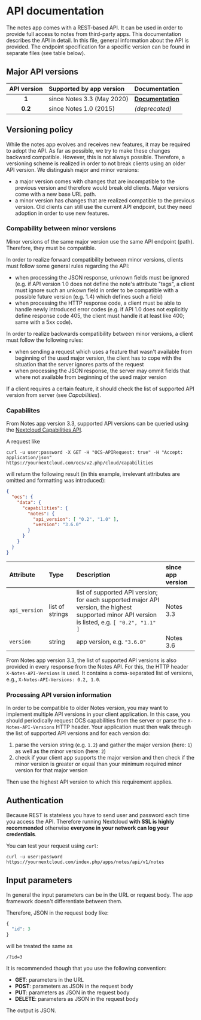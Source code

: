 # API documentation

The notes app comes with a REST-based API.
It can be used in order to provide full access to notes from third-party apps.
This documentation describes the API in detail.
In this file, general information about the API is provided.
The endpoint specification for a specific version can be found in separate files (see table below).


## Major API versions

| API version | Supported by app version | Documentation  |
|:-----------:|:-------------------------|:--------|
|  **1**      | since Notes 3.3 (May 2020)     | **[Documentation](v1.md)** |
|  **0.2**    | since Notes 1.0 (2015)         | *(deprecated)* |


## Versioning policy

While the notes app evolves and receives new features, it may be required to adopt the API.
As far as possible, we try to make these changes backward compatible.
However, this is not always possible.
Therefore, a versioning scheme is realized in order to not break clients using an older API version.
We distinguish major and minor versions:

- a major version comes with changes that are incompatible to the previous version and therefore would break old clients. Major versions come with a new base URL path.
- a minor version has changes that are realized compatible to the previous version. Old clients can still use the current API endpoint, but they need adoption in order to use new features.

### Compability between minor versions

Minor versions of the same major version use the same API endpoint (path). Therefore, they must be compatible.

In order to realize forward compatibility between minor versions, clients must follow some general rules regarding the API:

- when processing the JSON response, unknown fields must be ignored (e.g. if API version 1.0 does not define the note's attribute "tags", a client must ignore such an unkown field in order to be compatible with a possible future version (e.g. 1.4) which defines such a field)
- when processing the HTTP response code, a client must be able to handle newly introduced error codes (e.g. if API 1.0 does not explicitly define response code 405, the client must handle it at least like 400; same with a 5xx code).

In order to realize backwards compatibility between minor versions, a client must follow the following rules:

- when sending a request which uses a feature that wasn't available from beginning of the used major version, the client has to cope with the situation that the server ignores parts of the request
- when processing the JSON response, the server may ommit fields that where not available from beginning of the used major version

If a client requires a certain feature, it should check the list of supported API version from server (see *Capabilities*).


### Capabilites

From Notes app version 3.3, supported API versions can be queried using the [Nextcloud Capabilities API](https://docs.nextcloud.com/server/latest/developer_manual/client_apis/OCS/ocs-api-overview.html#capabilities-api).

A request like

	curl -u user:password -X GET -H "OCS-APIRequest: true" -H "Accept: application/json" https://yournextcloud.com/ocs/v2.php/cloud/capabilities 

will return the following result (in this example, irrelevant attributes are omitted and formatting was introduced):

```json
{
  "ocs": {
    "data": {
      "capabilities": {
        "notes": {
          "api_version": [ "0.2", "1.0" ],
          "version": "3.6.0"
        }
      }
    }
  }
}
```

|  Attribute    | Type            | Description | since app version |
|:--------------|:----------------|:------------|:------------------|
| `api_version` | list of strings | list of supported API version; for each supported major API version, the highest supported minor API version is listed, e.g. `[ "0.2", "1.1" ]`  | Notes 3.3 |
| `version`     | string          | app version, e.g. `"3.6.0"`  | Notes 3.6 |

From Notes app version 3.3, the list of supported API versions is also provided in every response from the Notes API.
For this, the HTTP header `X-Notes-API-Versions` is used.
It contains a coma-separated list of versions, e.g., `X-Notes-API-Versions: 0.2, 1.0`.

### Processing API version information
In order to be compatible to older Notes version, you may want to implement multiple API versions in your client application.
In this case, you should periodically request OCS capabilities from the server or parse the `X-Notes-API-Versions` HTTP header.
Your application must then walk through the list of supported API versions and for each version do:
1. parse the version string (e.g. `1.2`) and gather the major version (here: `1`) as well as the minor version (here: `2`)
2. check if your client app supports the major version and then check if the minor version is greater or equal than your minimum required minor version for that major version

Then use the highest API version to which this requirement applies.

## Authentication

Because REST is stateless you have to send user and password each time you access the API.
Therefore running Nextcloud **with SSL is highly recommended** otherwise **everyone in your network can log your credentials**.

You can test your request using `curl`:

    curl -u user:password https://yournextcloud.com/index.php/apps/notes/api/v1/notes


## Input parameters

In general the input parameters can be in the URL or request body. The app framework doesn't differentiate between them.

Therefore, JSON in the request body like:
```js
{
  "id": 3
}
```
will be treated the same as

    /?id=3

It is recommended though that you use the following convention:

* **GET**: parameters in the URL
* **POST**: parameters as JSON in the request body
* **PUT**: parameters as JSON in the request body
* **DELETE**: parameters as JSON in the request body

The output is JSON.
